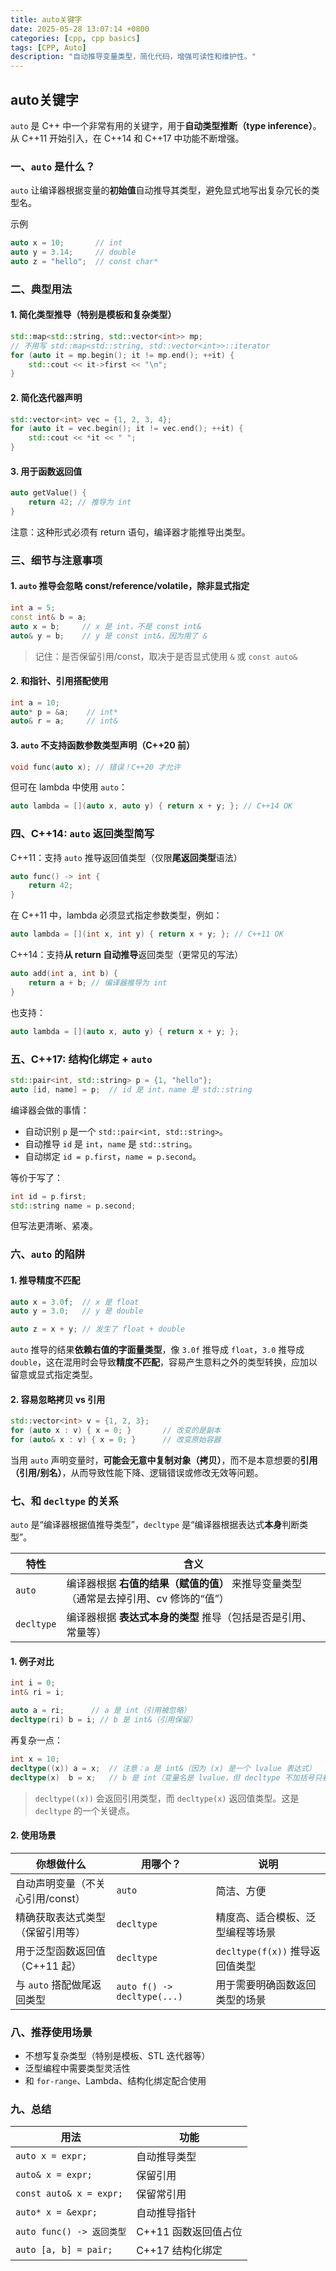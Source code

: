 ```yaml
---
title: auto关键字
date: 2025-05-28 13:07:14 +0800
categories: [cpp, cpp basics]
tags: [CPP, Auto]
description: "自动推导变量类型，简化代码，增强可读性和维护性。"
---
```

## auto关键字

`auto` 是 C++ 中一个非常有用的关键字，用于**自动类型推断（type inference）**。从 C++11 开始引入，在 C++14 和 C++17 中功能不断增强。

### 一、`auto` 是什么？

`auto` 让编译器根据变量的**初始值**自动推导其类型，避免显式地写出复杂冗长的类型名。

示例

```cpp
auto x = 10;       // int
auto y = 3.14;     // double
auto z = "hello";  // const char*
```

### 二、典型用法

#### 1. 简化类型推导（特别是模板和复杂类型）

```cpp
std::map<std::string, std::vector<int>> mp;
// 不用写 std::map<std::string, std::vector<int>>::iterator
for (auto it = mp.begin(); it != mp.end(); ++it) {
    std::cout << it->first << "\n";
}
```

#### 2. 简化迭代器声明

```cpp
std::vector<int> vec = {1, 2, 3, 4};
for (auto it = vec.begin(); it != vec.end(); ++it) {
    std::cout << *it << " ";
}
```

#### 3. 用于函数返回值

```cpp
auto getValue() {
    return 42; // 推导为 int
}
```

注意：这种形式必须有 return 语句，编译器才能推导出类型。

### 三、细节与注意事项

#### 1. `auto` 推导会**忽略 const/reference/volatile**，除非显式指定

```cpp
int a = 5;
const int& b = a;
auto x = b;     // x 是 int，不是 const int&
auto& y = b;    // y 是 const int&，因为用了 &
```

> 记住：是否保留引用/const，取决于是否显式使用 `&` 或 `const auto&`

#### 2. 和指针、引用搭配使用

```cpp
int a = 10;
auto* p = &a;    // int*
auto& r = a;     // int&
```

#### 3. `auto` 不支持函数参数类型声明（C++20 前）

```cpp
void func(auto x); // 错误！C++20 才允许
```

但可在 lambda 中使用 `auto`：

```cpp
auto lambda = [](auto x, auto y) { return x + y; }; // C++14 OK
```

### 四、C++14: `auto` 返回类型简写

C++11：支持 `auto` 推导返回值类型（仅限**尾返回类型**语法）

```cpp
auto func() -> int {
    return 42;
}
```

在 C++11 中，lambda 必须显式指定参数类型，例如：

```cpp
auto lambda = [](int x, int y) { return x + y; }; // C++11 OK
```

C++14：支持**从 return 自动推导**返回类型（更常见的写法）

```cpp
auto add(int a, int b) {
    return a + b; // 编译器推导为 int
}
```

也支持：

```cpp
auto lambda = [](auto x, auto y) { return x + y; };
```

### 五、C++17: 结构化绑定 + `auto`

```cpp
std::pair<int, std::string> p = {1, "hello"};
auto [id, name] = p;  // id 是 int，name 是 std::string
```

编译器会做的事情：

- 自动识别 `p` 是一个 `std::pair<int, std::string>`。
- 自动推导 `id` 是 `int`，`name` 是 `std::string`。
- 自动绑定 `id = p.first`，`name = p.second`。

等价于写了：

```cpp
int id = p.first;
std::string name = p.second;
```

但写法更清晰、紧凑。

### 六、`auto` 的陷阱

#### 1. 推导精度不匹配

```cpp
auto x = 3.0f;  // x 是 float
auto y = 3.0;   // y 是 double

auto z = x + y; // 发生了 float + double
```

`auto` 推导的结果**依赖右值的字面量类型**，像 `3.0f` 推导成 `float`，`3.0` 推导成 `double`，这在混用时会导致**精度不匹配**，容易产生意料之外的类型转换，应加以留意或显式指定类型。

#### 2. 容易忽略拷贝 vs 引用

```cpp
std::vector<int> v = {1, 2, 3};
for (auto x : v) { x = 0; }       // 改变的是副本
for (auto& x : v) { x = 0; }      // 改变原始容器
```

当用 `auto` 声明变量时，**可能会无意中复制对象（拷贝）**，而不是本意想要的**引用（引用/别名）**，从而导致性能下降、逻辑错误或修改无效等问题。

### 七、和 `decltype` 的关系

`auto` 是“编译器根据值推导类型”，`decltype` 是“编译器根据表达式**本身**判断类型”。

| 特性       | 含义                                                                                  |
| ---------- | ------------------------------------------------------------------------------------- |
| `auto`     | 编译器根据 **右值的结果（赋值的值）** 来推导变量类型（通常是去掉引用、cv 修饰的“值”） |
| `decltype` | 编译器根据 **表达式本身的类型** 推导（包括是否是引用、常量等）                        |

#### 1. 例子对比

```cpp
int i = 0;
int& ri = i;

auto a = ri;      // a 是 int（引用被忽略）
decltype(ri) b = i; // b 是 int&（引用保留）
```

再复杂一点：

```cpp
int x = 10;
decltype((x)) a = x;  // 注意：a 是 int&（因为 (x) 是一个 lvalue 表达式）
decltype(x)  b = x;   // b 是 int（变量名是 lvalue，但 decltype 不加括号只看类型声明）
```

> `decltype((x))` 会返回引用类型，而 `decltype(x)` 返回值类型。这是 `decltype` 的一个关键点。

#### 2. 使用场景


| 你想做什么                       | 用哪个？                    | 说明                             |
| -------------------------------- | --------------------------- | -------------------------------- |
| 自动声明变量（不关心引用/const） | `auto`                      | 简洁、方便                       |
| 精确获取表达式类型（保留引用等） | `decltype`                  | 精度高、适合模板、泛型编程等场景 |
| 用于泛型函数返回值（C++11 起）   | `decltype`                  | `decltype(f(x))` 推导返回值类型  |
| 与 `auto` 搭配做尾返回类型       | `auto f() -> decltype(...)` | 用于需要明确函数返回类型的场景   |

### 八、推荐使用场景

- 不想写复杂类型（特别是模板、STL 迭代器等）
- 泛型编程中需要类型灵活性
- 和 `for-range`、Lambda、结构化绑定配合使用

### 九、总结

| 用法                      | 功能                 |
| ------------------------- | -------------------- |
| `auto x = expr;`          | 自动推导类型         |
| `auto& x = expr;`         | 保留引用             |
| `const auto& x = expr;`   | 保留常引用           |
| `auto* x = &expr;`        | 自动推导指针         |
| `auto func() -> 返回类型` | C++11 函数返回值占位 |
| `auto [a, b] = pair;`     | C++17 结构化绑定     |
